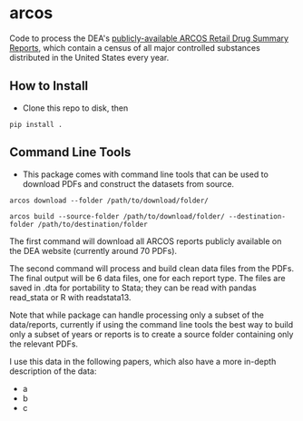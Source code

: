 # arcos #
Code to process the DEA's [publicly-available ARCOS Retail Drug Summary Reports](https://www.deadiversion.usdoj.gov/arcos/retail_drug_summary/index.html), which contain a census of all major controlled substances distributed in the United States every year.

## How to Install ##

* Clone this repo to disk, then 

`pip install .`

## Command Line Tools ##

* This package comes with command line tools that can be used to download PDFs and construct the datasets from source.

`arcos download --folder /path/to/download/folder/` 

`arcos build --source-folder /path/to/download/folder/ --destination-folder /path/to/destination/folder`

The first command will download all ARCOS reports publicly available on the DEA website (currently around 70 PDFs).

The second command will process and build clean data files from the PDFs. The final output will be 6 data files, one for each report type. The files are saved in .dta for portability to Stata; they can be read with pandas read_stata or R with readstata13.

Note that while package can handle processing only a subset of the data/reports, currently if using the command line tools the best way to build only a subset of years or reports is to create a source folder containing only the relevant PDFs.

I use this data in the following papers, which also have a more in-depth description of the data:

* a
* b
* c

